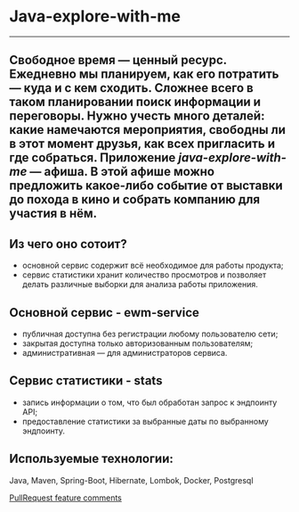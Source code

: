 # Java-explore-with-me

---
Свободное время — ценный ресурс. Ежедневно мы планируем, как его потратить — куда и с кем сходить. Сложнее всего в таком планировании поиск информации и переговоры. Нужно учесть много деталей: какие намечаются мероприятия, свободны ли в этот момент друзья, как всех пригласить и где собраться.
Приложение *java-explore-with-me* — афиша. В этой афише можно предложить какое-либо событие от выставки до похода в кино и собрать компанию для участия в нём.
---
## Из чего оно сотоит?
- основной сервис содержит всё необходимое для работы продукта;
- сервис статистики хранит количество просмотров и позволяет делать различные выборки для анализа работы приложения.

## Основной сервис - ewm-service
- публичная доступна без регистрации любому пользователю сети;
- закрытая доступна только авторизованным пользователям;
- административная — для администраторов сервиса.

## Сервис статистики - stats
- запись информации о том, что был обработан запрос к эндпоинту API;
- предоставление статистики за выбранные даты по выбранному эндпоинту.

## Используемые технологии:

 Java, Maven, Spring-Boot, Hibernate, Lombok, Docker, Postgresql

[PullRequest feature comments]()